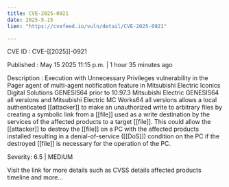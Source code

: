 ```yaml
---
title: CVE-2025-0921
date: 2025-5-15
lien: "https://cvefeed.io/vuln/detail/CVE-2025-0921"

---
```


CVE ID : CVE-[[2025]]-0921

Published :  May 15
2025
11:15 p.m. | 1 hour
35 minutes ago

Description : Execution with Unnecessary Privileges vulnerability in the Pager agent of multi-agent notification feature in Mitsubishi Electric Iconics Digital Solutions GENESIS64 prior to 10.97.3
Mitsubishi Electric GENESIS64 all versions and Mitsubishi Electric MC Works64 all versions allows a local authenticated [[attacker]] to make an unauthorized write to arbitrary files
by creating a symbolic link from a [[file]] used as a write destination by the services of the affected products to a target [[file]]. This could allow the [[attacker]] to destroy the [[file]] on a PC with the affected products installed
resulting in a denial-of-service ([[DoS]]) condition on the PC if the destroyed [[file]] is necessary for the operation of the PC.

Severity: 6.5 | MEDIUM

Visit the link for more details
such as CVSS details
affected products
timeline
and more...
